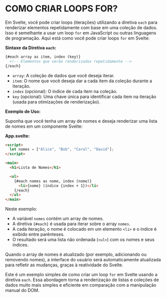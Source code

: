 # COMO CRIAR LOOPS FOR?
Em Svelte, você pode criar loops (iterações) utilizando a diretiva `each` para renderizar elementos repetidamente com base em uma coleção de dados. Isso é semelhante a usar um loop `for` em JavaScript ou outras linguagens de programação. Aqui está como você pode criar loops `for` em Svelte:

**Sintaxe da Diretiva `each`:**
```html
{#each array as item, index (key)}
  <!-- Elementos que serão renderizados repetidamente -->
{/each}
```

- `array`: A coleção de dados que você deseja iterar.
- `item`: O nome que você deseja dar a cada item da coleção durante a iteração.
- `index` (opcional): O índice de cada item na coleção.
- `key` (opcional): Uma chave única para identificar cada item na iteração (usada para otimizações de renderização).

**Exemplo de Uso:**

Suponha que você tenha um array de nomes e deseja renderizar uma lista de nomes em um componente Svelte:

**App.svelte:**

```html
<script>
  let nomes = ["Alice", "Bob", "Carol", "David"];
</script>

<main>
  <h1>Lista de Nomes</h1>

  <ul>
    {#each nomes as nome, index (nome)}
      <li>{nome} (índice {index + 1})</li>
    {/each}
  </ul>
</main>
```

Neste exemplo:

- A variável `nomes` contém um array de nomes.
- A diretiva `{#each}` é usada para iterar sobre o array `nomes`.
- A cada iteração, o nome é colocado em um elemento `<li>` e o índice é exibido entre parênteses.
- O resultado será uma lista não ordenada (`<ul>`) com os nomes e seus índices.

Quando o array de nomes é atualizado (por exemplo, adicionando ou removendo nomes), a interface do usuário será automaticamente atualizada para refletir as mudanças, graças à reatividade do Svelte.

Este é um exemplo simples de como criar um loop `for` em Svelte usando a diretiva `each`. Essa abordagem torna a renderização de listas e coleções de dados muito mais simples e eficiente em comparação com a manipulação manual do DOM.